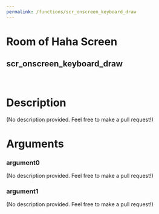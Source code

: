 ```yaml
---
permalink: /functions/scr_onscreen_keyboard_draw
---
```

# Room of Haha Screen  
## scr_onscreen_keyboard_draw  
&nbsp;  
# Description  
(No description provided. Feel free to make a pull request!) 
&nbsp;  
# Arguments
### argument0
(No description provided. Feel free to make a pull request!)
&nbsp;  
### argument1
(No description provided. Feel free to make a pull request!)
&nbsp;  


